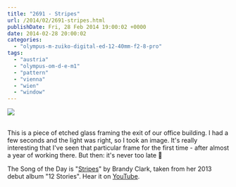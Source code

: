 ```yaml
---
title: "2691 - Stripes"
url: /2014/02/2691-stripes.html
publishDate: Fri, 28 Feb 2014 19:00:02 +0000
date: 2014-02-28 20:00:02
categories: 
  - "olympus-m-zuiko-digital-ed-12-40mm-f2-8-pro"
tags: 
  - "austria"
  - "olympus-om-d-e-m1"
  - "pattern"
  - "vienna"
  - "wien"
  - "window"
---
```

<div class="container">
<div class="center"><a target="_blank" href="https://d25zfm9zpd7gm5.cloudfront.net/1200x1200/2014/20140224_160502_lr.jpg"><img src="https://d25zfm9zpd7gm5.cloudfront.net/0600x0600/2014/20140224_160502_lr.jpg" /></a></div>
</div>
<br />

This is a piece of etched glass framing the exit of our office building. I had a few seconds and the light was right, so I took an image. It's really interesting that I've seen that particular frame for the first time - after almost a year of working there. But then: it's never too late 🙂

The Song of the Day is "<a href="http://www.lyricsmode.com/lyrics/b/brandy_clark/stripes.html" target="_blank">Stripes</a>" by Brandy Clark, taken from her 2013 debut album "12 Stories". Hear it on <a href="https://www.youtube.com/watch?v=plPRmANJF_w" target="_blank">YouTube</a>.
